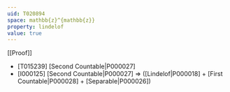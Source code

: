 ```yaml
---
uid: T020894
space: mathbb{z}^{mathbb{z}}
property: lindelof
value: true
---
```

[[Proof]]

* [T015239] [Second Countable|P000027]
* [I000125] [Second Countable|P000027] => ([Lindelof|P000018] + [First Countable|P000028] + [Separable|P000026])

